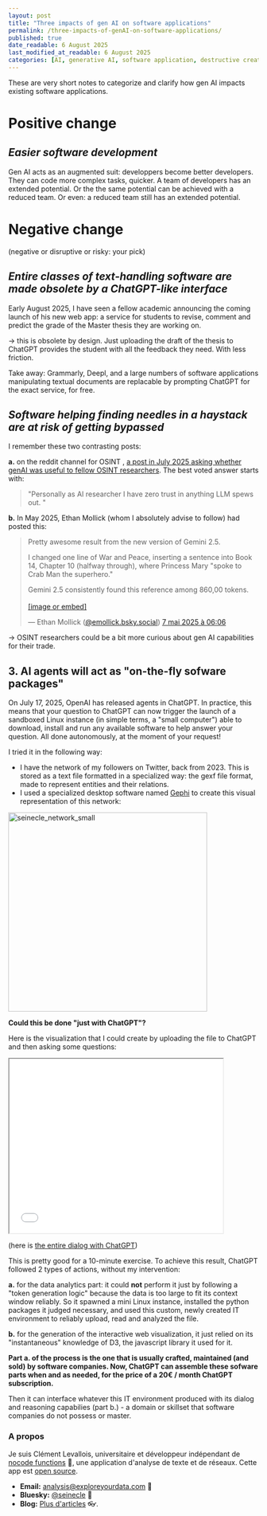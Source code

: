 ```yaml
---
layout: post
title: "Three impacts of gen AI on software applications"
permalink: /three-impacts-of-genAI-on-software-applications/
published: true
date_readable: 6 August 2025
last_modified_at_readable: 6 August 2025
categories: [AI, generative AI, software application, destructive creation]
---
```


These are very short notes to categorize and clarify how gen AI impacts existing software applications.

# Positive change

## *Easier software development*
Gen AI acts as an augmented suit: developpers become better developers. They can code more complex tasks, quicker. A team of developers has an extended potential.
Or the the same potential can be achieved with a reduced team. Or even: a reduced team still has an extended potential.

# Negative change
(negative or disruptive or risky: your pick)

## *Entire classes of text-handling software are made obsolete by a ChatGPT-like interface*
Early August 2025, I have seen a fellow academic announcing the coming launch of his new web app: a service for students to revise, comment and predict the grade of the Master thesis they are working on.

-> this is obsolete by design. Just uploading the draft of the thesis to ChatGPT provides the student with all the feedback they need. With less friction.

Take away: Grammarly, Deepl, and a large numbers of software applications manipulating textual documents are replacable by prompting ChatGPT for the exact service, for free.

## *Software helping finding needles in a haystack are at risk of getting bypassed*
I remember these two contrasting posts:

**a.** on the reddit channel for OSINT , [a post in July 2025 asking whether genAI was useful to fellow OSINT researchers](https://www.reddit.com/r/OSINT/comments/1lrjcv0/osint_and_ai/).
The best voted answer starts with:

> "Personally as AI researcher I have zero trust in anything LLM spews out. "

**b.** In May 2025, Ethan Mollick (whom I absolutely advise to follow) had posted this:

<blockquote class="bluesky-embed" data-bluesky-uri="at://did:plc:flxq4uyjfotciovpw3x3fxnu/app.bsky.feed.post/3lokji4dwpc2z" data-bluesky-cid="bafyreibsly4scel4t5fxshjbhv3kkos3nricg5a43jypklrj6m5xjirshq" data-bluesky-embed-color-mode="system"><p lang="en">Pretty awesome result from the new version of Gemini 2.5.

I changed one line of War and Peace, inserting a sentence into Book 14, Chapter 10 (halfway through), where Princess Mary &quot;spoke to Crab Man the superhero.&quot;

Gemini 2.5 consistently found this reference among 860,00 tokens.<br><br><a href="https://bsky.app/profile/did:plc:flxq4uyjfotciovpw3x3fxnu/post/3lokji4dwpc2z?ref_src=embed">[image or embed]</a></p>&mdash; Ethan Mollick (<a href="https://bsky.app/profile/did:plc:flxq4uyjfotciovpw3x3fxnu?ref_src=embed">@emollick.bsky.social</a>) <a href="https://bsky.app/profile/did:plc:flxq4uyjfotciovpw3x3fxnu/post/3lokji4dwpc2z?ref_src=embed">7 mai 2025 à 06:06</a></blockquote>

-> OSINT researchers could be a bit more curious about gen AI capabilities for their trade.

## 3. AI agents will act as "on-the-fly sofware packages"

On July 17, 2025, OpenAI has released agents in ChatGPT. In practice, this means that your question to ChatGPT can now trigger the launch of a sandboxed Linux instance (in simple terms, a "small computer") able to download, install and run any available software to help answer your question. All done autonomously, at the moment of your request!

I tried it in the following way:

- I have the network of my followers on Twitter, back from 2023. This is stored as a text file formatted in a specialized way: the gexf file format, made to represent entities and their relations.
- I used a specialized desktop software named [Gephi](https://gephi.org/) to create this visual representation of this network:

<img width="400" height="400" alt="seinecle_network_small" src="https://github.com/user-attachments/assets/3a111562-3d6a-4079-a9bb-8b46d45a9b40" />

**Could this be done "just with ChatGPT"?**

Here is the visualization that I could create by uploading the file to ChatGPT and then asking some questions:

<iframe src="/blog/assets/data/network_interactive.html" width="430" height="350"></iframe>

(here is [the entire dialog with ChatGPT](https://chatgpt.com/share/68931976-5dec-8001-8c6a-f7e4c955f712))

This is pretty good for a 10-minute exercise. To achieve this result, ChatGPT followed 2 types of actions, without my intervention:

**a.** for the data analytics part: it could **not** perform it just by following a "token generation logic" because the data is too large to fit its context window reliably. So it spawned a mini Linux instance,  installed the python packages it judged necessary, and used this custom, newly created IT environment to reliably upload, read and analyzed the file.

**b.** for the generation of the interactive web visualization, it just relied on its "instantaneous" knowledge of D3, the javascript library it used for it.

**Part a. of the process is the one that is usually crafted, maintained (and sold) by software companies. Now, ChatGPT can assemble these sofware parts when and as needed, for the price of a 20€ / month ChatGPT subscription.**

Then it can interface whatever this IT environment produced with its dialog and reasoning capabilies (part b.) - a domain or skillset that software companies do not possess or master.




### A propos
Je suis Clément Levallois, universitaire et développeur indépendant de [nocode functions](https://nocodefunctions.com) 🔎, une application d'analyse de texte et de réseaux. Cette app est [open source](https://github.com/seinecle/nocodefunctions).

- **Email:** [analysis@exploreyourdata.com](mailto:analysis@exploreyourdata.com) 📧  
- **Bluesky:** [@seinecle](https://bsky.app/profile/seinecle.bsky.social) 📱  
- **Blog:** [Plus d'articles](https://nocodefunctions.com/blog) 👓.
